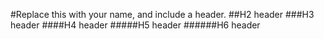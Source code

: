 #Replace this with your name, and include a header.
##H2 header
###H3 header
####H4 header
#####H5 header
######H6 header

